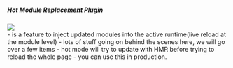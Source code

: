 <section>
    <h5>Hot Module Replacement Plugin</h5>
    <img class="fragment" src="/images/HMR.svg" style="background-color:white;">
    <aside class="notes">
    - is a feature to inject updated modules into the active runtime(live reload at the module level)
    - lots of stuff going on behind the scenes here, we will go over a few items
    - hot mode will try to update with HMR before trying to reload the whole page
    - you can use this in production.
    </aside>
</section>
